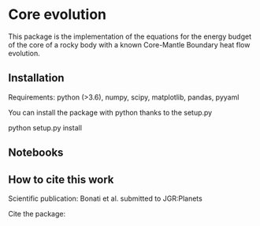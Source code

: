 # Core evolution

This package is the implementation of the equations for the energy budget of the core of a rocky body with a known Core-Mantle Boundary heat flow evolution. 


## Installation

Requirements: python (>3.6), numpy, scipy, matplotlib, pandas, pyyaml

You can install the package with python thanks to the setup.py

python setup.py install


## Notebooks


## How to cite this work

Scientific publication: Bonati et al. submitted to JGR:Planets

Cite the package: 


